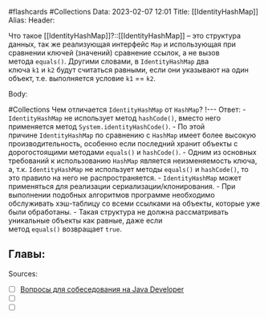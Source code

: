 #flashcards #Collections 
Data: 2023-02-07 12:01
Title: [[IdentityHashMap]]
Alias:
Header:

Что такое [[IdentityHashMap]]?::[[IdentityHashMap]] – это структура данных, так же реализующая интерфейс `Map` и использующая при сравнении ключей (значений) сравнение ссылок, а не вызов метода `equals()`. Другими словами, в `IdentityHashMap` два ключа `k1` и `k2` будут считаться равными, если они указывают на один объект, т.е. выполняется условие `k1` == `k2`.
<!--SR:!2023-03-11,3,190-->



Body:



#Collections 
Чем отличается `IdentityHashMap` от `HashMap`?
!---
Ответ:
	- `IdentityHashMap` не использует метод `hashCode()`, вместо него применяется метод `System.identityHashCode()`.
	- По этой причине `IdentityHashMap` по сравнению с `HashMap` имеет более высокую производительность, особенно если последний хранит объекты с дорогостоящими методами `equals()` и `hashCode()`.
	- Одним из основных требований к использованию `HashMap` является неизменяемость ключа, а, т.к. `IdentityHashMap` не использует методы `equals()` и `hashCode()`, то это правило на него не распространяется.
	- `IdentityHashMap` может применяться для реализации сериализации/клонирования. 
	- При выполнении подобных алгоритмов программе необходимо обслуживать хэш-таблицу со всеми ссылками на объекты, которые уже были обработаны. 
	- Такая структура не должна рассматривать уникальные объекты как равные, даже если метод `equals()` возвращает `true`.
<!--SR:!2023-03-14,3,130-->




Главы:
-


Sources:
- [ ] [Вопросы для собеседования на Java Developer](https://github.com/enhorse/java-interview/blob/master/README.md#%D0%9E%D0%9E%D0%9F)
- [ ] []()
- [ ] []()
